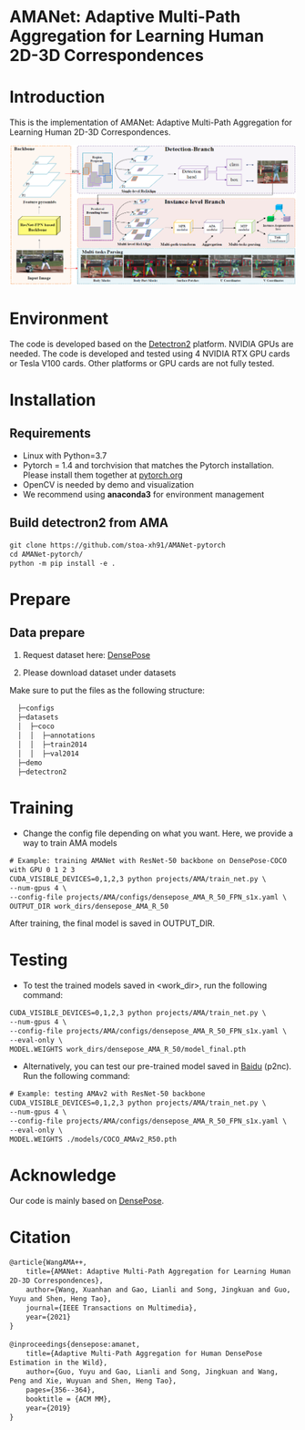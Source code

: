 # AMANet: Adaptive Multi-Path Aggregation for Learning Human 2D-3D Correspondences

# Introduction
This is the implementation of AMANet: Adaptive Multi-Path Aggregation for Learning Human 2D-3D Correspondences. 

![](/figures/framework.jpg)
# Environment
The code is developed based on the [Detectron2](https://github.com/facebookresearch/detectron2) platform. NVIDIA GPUs are needed. The code is developed and tested using 4 NVIDIA RTX GPU cards or Tesla V100 cards. Other platforms or GPU cards are not fully tested.
# Installation
## Requirements
- Linux with Python=3.7
- Pytorch = 1.4 and torchvision that matches the Pytorch installation. Please install them together at [pytorch.org](https://pytorch.org/)
- OpenCV is needed by demo and visualization
- We recommend using **anaconda3** for environment management

## Build detectron2 from AMA
```
git clone https://github.com/stoa-xh91/AMANet-pytorch
cd AMANet-pytorch/
python -m pip install -e .
```

# Prepare

## Data prepare


1. Request dataset here: [DensePose](https://github.com/facebookresearch/detectron2)

2. Please download dataset under datasets

Make sure to put the files as the following structure:

```
  ├─configs
  ├─datasets
  │  ├─coco
  │  │  ├─annotations
  │  │  ├─train2014
  │  │  ├─val2014
  ├─demo
  ├─detectron2
```

# Training 
- Change the config file depending on what you want. Here, we provide a way to train AMA models
```
# Example: training AMANet with ResNet-50 backbone on DensePose-COCO with GPU 0 1 2 3
CUDA_VISIBLE_DEVICES=0,1,2,3 python projects/AMA/train_net.py \
--num-gpus 4 \
--config-file projects/AMA/configs/densepose_AMA_R_50_FPN_s1x.yaml \
OUTPUT_DIR work_dirs/densepose_AMA_R_50
```
After training, the final model is saved in OUTPUT_DIR.

# Testing
- To test the trained models saved in <work_dir>, run the following command:
```
CUDA_VISIBLE_DEVICES=0,1,2,3 python projects/AMA/train_net.py \
--num-gpus 4 \
--config-file projects/AMA/configs/densepose_AMA_R_50_FPN_s1x.yaml \
--eval-only \
MODEL.WEIGHTS work_dirs/densepose_AMA_R_50/model_final.pth
```

- Alternatively, you can test our pre-trained model saved in [Baidu](https://pan.baidu.com/s/14ahq99-GRbLqkrTS7NadOA?pwd=p2nc) (p2nc). Run the following command:

```
# Example: testing AMAv2 with ResNet-50 backbone
CUDA_VISIBLE_DEVICES=0,1,2,3 python projects/AMA/train_net.py \
--num-gpus 4 \
--config-file projects/AMA/configs/densepose_AMA_R_50_FPN_s1x.yaml \
--eval-only \
MODEL.WEIGHTS ./models/COCO_AMAv2_R50.pth
```

# Acknowledge
Our code is mainly based on [DensePose](https://github.com/facebookresearch/detectron2/tree/main/projects/DensePose). 

# Citation

```
@article{WangAMA++,  
	title={AMANet: Adaptive Multi-Path Aggregation for Learning Human 2D-3D Correspondences},
	author={Wang, Xuanhan and Gao, Lianli and Song, Jingkuan and Guo, Yuyu and Shen, Heng Tao},  
	journal={IEEE Transactions on Multimedia},   
	year={2021}
}

@inproceedings{densepose:amanet,
	title={Adaptive Multi-Path Aggregation for Human DensePose Estimation in the Wild},
	author={Guo, Yuyu and Gao, Lianli and Song, Jingkuan and Wang, Peng and Xie, Wuyuan and Shen, Heng Tao},
	pages={356--364},
	booktitle = {ACM MM},
	year={2019}
}

```